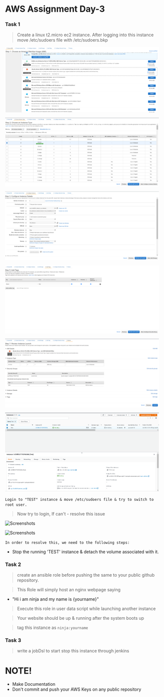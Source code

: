 # AWS Assignment Day-3


### Task 1

> Create a linux t2.micro ec2 instance. After logging into this instance move /etc/sudoers file with /etc/sudoers.bkp 


![Screenshots](Screenshots/1.png)


![Screenshots](Screenshots/2.png)


![Screenshots](Screenshots/3.png)


![Screenshots](Screenshots/4.png)


![Screenshots](Screenshots/5.png)


![Screenshots](Screenshots/6.png)




```Login to "TEST" instance & move /etc/sudoers file & try to switch to root user.```



> Now try to login, If can't - resolve this issue



![Screenshots](Screenshots/7.png)



![Screenshots](Screenshots/8.png)



``` In order to resolve this, we need to the following steps: ```

* Stop the running 'TEST' instance & detach the volume associated with it.


### Task 2
> create an ansible role before pushing the same to your public github repository.

> This Role will simply host an nginx webpage saying
  - "Hi i am ninja and my name is {yourname}" 

> Execute this role in user data script while launching another instance

> Your website should be up & running after the system boots up

> tag this instance as `ninja:yourname`

### Task 3
> write a jobDsl to start stop this instance through jenkins  

#  NOTE!
  - Make Documentation
  - Don't commit and push your AWS Keys on any public repository
  
   

